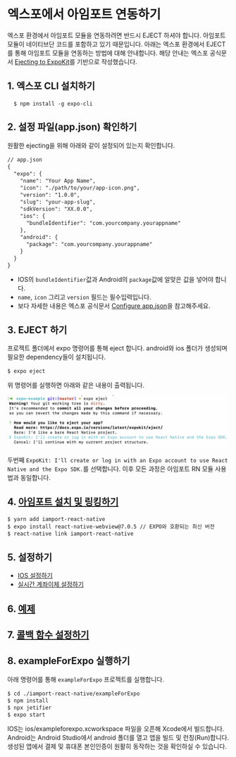 # 엑스포에서 아임포트 연동하기
엑스포 환경에서 아임포트 모듈을 연동하려면 반드시 EJECT 하셔야 합니다. 아임포트 모듈이 네이티브단 코드를 포함하고 있기 때문입니다. 아래는 엑스포 환경에서 EJECT를 통해 아임포트 모듈을 연동하는 방법에 대해 안내합니다. 해당 안내는 엑스포 공식문서 [Ejecting to ExpoKit](https://docs.expo.io/versions/latest/expokit/eject/)를 기반으로 작성했습니다.

## 1. 엑스포 CLI 설치하기
```
  $ npm install -g expo-cli
```

## 2. 설정 파일(app.json) 확인하기

원활한 ejecting을 위해 아래와 같이 설정되어 있는지 확인합니다.

```
// app.json
{
  "expo": {
    "name": "Your App Name",
    "icon": "./path/to/your/app-icon.png",
    "version": "1.0.0",
    "slug": "your-app-slug",
    "sdkVersion": "XX.0.0",
    "ios": {
      "bundleIdentifier": "com.yourcompany.yourappname"
    },
    "android": {
      "package": "com.yourcompany.yourappname"
    }
  }
}
```

- IOS의 `bundleIdentifier`값과 Android의 `package`값에 알맞은 값을 넣어야 합니다.
- `name`, `icon` 그리고 `version` 필드는 필수입력입니다.
- 보다 자세한 내용은 엑스포 공식문서 [Configure app.json](https://docs.expo.io/versions/latest/distribution/building-standalone-apps/#2-configure-appjson)을 참고해주세요.

## 3. EJECT 하기

프로젝트 폴더에서 expo 명령어를 통해 eject 합니다. android와 ios 폴더가 생성되며 필요한 dependency들이 설치됩니다.

```
$ expo eject
```

위 명령어를 실행하면 아래와 같은 내용이 출력됩니다.

![](../src/img/expo-eject.png)

두번째 `ExpoKit: I'll create or log in with an Expo account to use React Native and the Expo SDK.`를 선택합니다. 이후 모든 과정은 아임포트 RN 모듈 사용법과 동일합니다. 

## 4. [아임포트 설치 및 링킹하기](./INSTALL.md)
```
$ yarn add iamport-react-native
$ expo install react-native-webview@7.0.5 // EXPO와 호환되는 최신 버전
$ react-native link iamport-react-native
```

## 5. 설정하기
  - [IOS 설정하기](./SETTING.md)
  - [실시간 계좌이체 설정하기](./TRANS.md)

## 6. [예제](./EXAMPLE.md)

## 7. [콜백 함수 설정하기](./CALLBACK.md)

## 8. exampleForExpo 실행하기

아래 명령어를 통해 `exampleForExpo` 프로젝트를 실행합니다.

```
$ cd ./iamport-react-native/exampleForExpo
$ npm install
$ npx jetifier
$ expo start
```

IOS는 ios/exampleforexpo.xcworkspace 파일을 오픈해 Xcode에서 빌드합니다. Android는 Android Studio에서 android 폴더를 열고 앱을 빌드 및 런칭(Run)합니다. 생성된 앱에서 결제 및 휴대폰 본인인증이 원활히 동작하는 것을 확인하실 수 있습니다.
